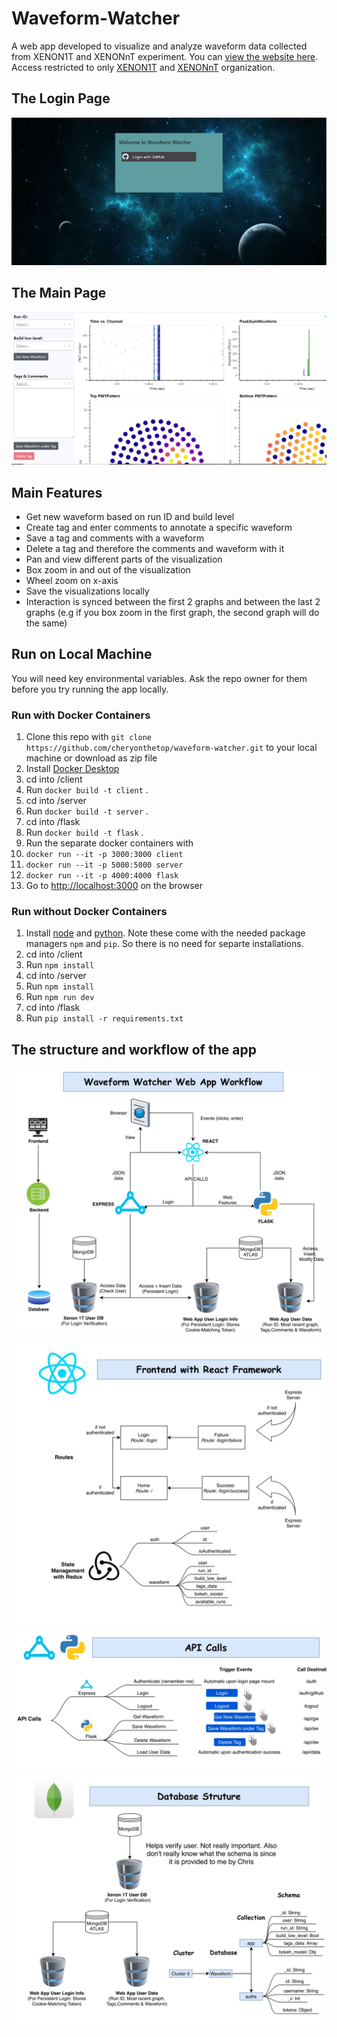 # Waveform-Watcher

A web app developed to visualize and analyze waveform data collected from XENON1T and XENONnT experiment. You can [view the website here](https://waveform-watcher.azurewebsites.net/). Access restricted to only [XENON1T](https://github.com/XENON1T) and [XENONnT](https://github.com/XENONnT) organization.

## The Login Page

![](.gitbook/assets/login.png)

## The Main Page

![](.gitbook/assets/home.png)

## Main Features

* Get new waveform based on run ID and build level
* Create tag and enter comments to annotate a specific waveform
* Save a tag and comments with a waveform
* Delete a tag and therefore the comments and waveform with it
* Pan and view different parts of the visualization
* Box zoom in and out of the visualization
* Wheel zoom on x-axis
* Save the visualizations locally
* Interaction is synced between the first 2 graphs and between the last 2 graphs \(e.g if you box zoom in the first graph, the second graph will do the same\)

## Run on Local Machine

You will need key environmental variables. Ask the repo owner for them before you try running the app locally.

### Run with Docker Containers

1. Clone this repo with `git clone https://github.com/cheryonthetop/waveform-watcher.git` to your local machine or download as zip file
2. Install [Docker Desktop](https://www.docker.com/products/docker-desktop)
3. cd into /client
4. Run `docker build -t client` .
5. cd into /server
6. Run `docker build -t server` .
7. cd into /flask
8. Run `docker build -t flask` .
9. Run the separate docker containers with
10. `docker run --it -p 3000:3000 client`
11. `docker run --it -p 5000:5000 server`
12. `docker run --it -p 4000:4000 flask`
13. Go to [http://localhost:3000](http://localhost:3000) on the browser

### Run without Docker Containers

1. Install [node](https://nodejs.org/en/download/) and [python](https://www.python.org/downloads/). Note these come with the needed package managers `npm` and `pip`. So there is no need for separte installations.
2. cd into /client
3. Run `npm install`
4. cd into /server
5. Run `npm install`
6. Run `npm run dev`
7. cd into /flask
8. Run `pip install -r requirements.txt`

## The structure and workflow of the app

![Workflow-1](.gitbook/assets/workflow-1.jpg) ![Workflow-2](.gitbook/assets/workflow-2.jpg) ![Workflow-3](.gitbook/assets/workflow-3.jpg) ![Workflow-4](.gitbook/assets/workflow-4.jpg)

